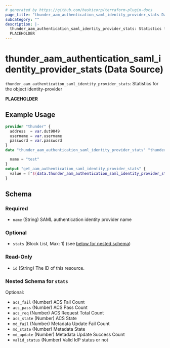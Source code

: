 ```yaml
---
# generated by https://github.com/hashicorp/terraform-plugin-docs
page_title: "thunder_aam_authentication_saml_identity_provider_stats Data Source - terraform-provider-thunder"
subcategory: ""
description: |-
  thunder_aam_authentication_saml_identity_provider_stats: Statistics for the object identity-provider
  PLACEHOLDER
---
```


# thunder_aam_authentication_saml_identity_provider_stats (Data Source)

`thunder_aam_authentication_saml_identity_provider_stats`: Statistics for the object identity-provider

__PLACEHOLDER__

## Example Usage

```terraform
provider "thunder" {
  address  = var.dut9049
  username = var.username
  password = var.password
}
data "thunder_aam_authentication_saml_identity_provider_stats" "thunder_aam_authentication_saml_identity_provider_stats" {

  name = "test"
}
output "get_aam_authentication_saml_identity_provider_stats" {
  value = ["${data.thunder_aam_authentication_saml_identity_provider_stats.thunder_aam_authentication_saml_identity_provider_stats}"]
}
```

<!-- schema generated by tfplugindocs -->
## Schema

### Required

- `name` (String) SAML authentication identity provider name

### Optional

- `stats` (Block List, Max: 1) (see [below for nested schema](#nestedblock--stats))

### Read-Only

- `id` (String) The ID of this resource.

<a id="nestedblock--stats"></a>
### Nested Schema for `stats`

Optional:

- `acs_fail` (Number) ACS Fail Count
- `acs_pass` (Number) ACS Pass Count
- `acs_req` (Number) ACS Request Total Count
- `acs_state` (Number) ACS State
- `md_fail` (Number) Metadata Update Fail Count
- `md_state` (Number) Metadata State
- `md_update` (Number) Metadata Update Success Count
- `valid_status` (Number) Valid IdP status or not


